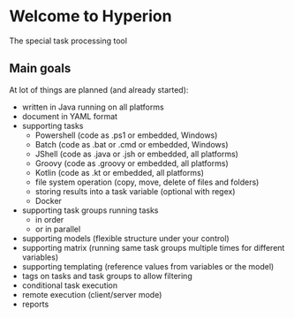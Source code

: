 # Welcome to Hyperion

The special task processing tool

## Main goals

At lot of things are planned (and already started):

 - written in Java running on all platforms
 - document in YAML format
 - supporting tasks
    - Powershell (code as .ps1 or embedded, Windows)
    - Batch (code as .bat or .cmd or embedded, Windows)
    - JShell (code as .java or .jsh or embedded, all platforms)
    - Groovy (code as .groovy or embedded, all platforms)
    - Kotlin (code as .kt or embedded, all platforms)      
    - file system operation (copy, move, delete of files and folders)
    - storing results into a task variable (optional with regex)
    - Docker
 - supporting task groups running tasks
    - in order
    - or in parallel
 - supporting models (flexible structure under your control)
 - supporting matrix (running same task groups multiple times for different variables)
 - supporting templating (reference values from variables or the model)
 - tags on tasks and task groups to allow filtering
 - conditional task execution
 - remote execution (client/server mode)
 - reports
